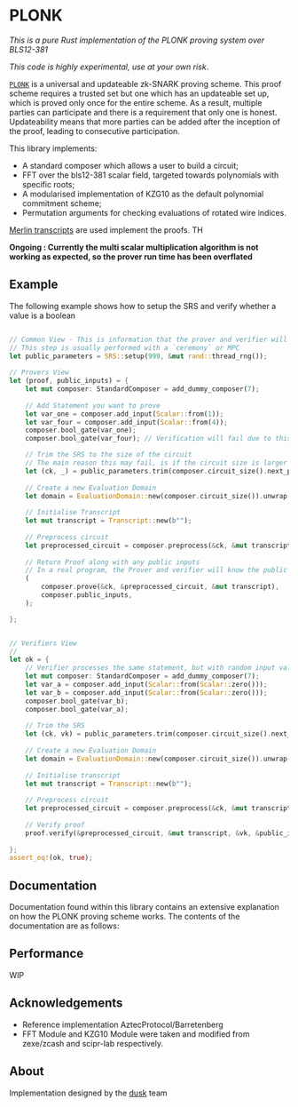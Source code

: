 # PLONK

*This is a pure Rust implementation of the PLONK proving system over BLS12-381*

_This code is highly experimental, use at your own risk_.



[`PLONK`][plonk] is a universal and updateable zk-SNARK proving scheme. 
This proof scheme requires a trusted set but one which has an updateable 
set up, which is proved only once for the entire scheme. As a result, 
multiple parties can participate and there is a requirement that only 
one is honest. Updateability means that more parties can be added after
the inception of the proof, leading to consecutive participation. 

This library implements:

* A standard composer which allows a user to build a circuit;
* FFT over the bls12-381 scalar field, targeted towards polynomials with specific roots; 
* A modularised implementation of KZG10 as the default polynomial commitment scheme;
* Permutation arguments for checking evaluations of rotated wire indices. 

[Merlin transcripts][merlin] are used implement the proofs. TH 

**Ongoing : Currently the multi scalar multiplication algorithm is not working as expected, so the prover run time has been overflated**

## Example

The following example shows how to setup the SRS and verify whether a value is a boolean
```rust

// Common View - This is information that the prover and verifier will share
// This step is usually performed with a `ceremony` or MPC 
let public_parameters = SRS::setup(999, &mut rand::thread_rng());
  
// Provers View
let (proof, public_inputs) = {
    let mut composer: StandardComposer = add_dummy_composer(7);
        
    // Add Statement you want to prove
    let var_one = composer.add_input(Scalar::from(1));
    let var_four = composer.add_input(Scalar::from(4));
    composer.bool_gate(var_one);
    composer.bool_gate(var_four); // Verification will fail due to this being four

    // Trim the SRS to the size of the circuit
    // The main reason this may fail, is if the circuit size is larger than max_degree poly you can commit to.
    let (ck, _) = public_parameters.trim(composer.circuit_size().next_power_of_two()).unwrap();
    
    // Create a new Evaluation Domain
    let domain = EvaluationDomain::new(composer.circuit_size()).unwrap();
    
    // Initialise Transcript
    let mut transcript = Transcript::new(b"");
    
    // Preprocess circuit
    let preprocessed_circuit = composer.preprocess(&ck, &mut transcript, &domain);
            
    // Return Proof along with any public inputs
    // In a real program, the Prover and verifier will know the public inputs
    (
        composer.prove(&ck, &preprocessed_circuit, &mut transcript),
        composer.public_inputs,
    );

}; 


// Verifiers View
//
let ok = {
    // Verifier processes the same statement, but with random input values
    let mut composer: StandardComposer = add_dummy_composer(7);
    let var_a = composer.add_input(Scalar::from(Scalar::zero()));
    let var_b = composer.add_input(Scalar::from(Scalar::zero()));
    composer.bool_gate(var_b); 
    composer.bool_gate(var_a);
            
    // Trim the SRS
    let (ck, vk) = public_parameters.trim(composer.circuit_size().next_power_of_two()).unwrap();
            
    // Create a new Evaluation Domain
    let domain = EvaluationDomain::new(composer.circuit_size()).unwrap();
    
    // Initialise transcript
    let mut transcript = Transcript::new(b"");
    
    // Preprocess circuit
    let preprocessed_circuit = composer.preprocess(&ck, &mut transcript, &domain);
    
    // Verify proof
    proof.verify(&preprocessed_circuit, &mut transcript, &vk, &public_inputs)
    
};
assert_eq!(ok, true);
```

## Documentation

Documentation found within this library contains an extensive explanation on how 
the PLONK proving scheme works. The contents of the documentation are as follows:


## Performance

WIP

## Acknowledgements

- Reference implementation AztecProtocol/Barretenberg
- FFT Module and KZG10 Module were taken and modified from zexe/zcash and scipr-lab respectively.


## About

Implementation designed by the [dusk](https://dusk.network) team


[plonk]: https://eprint.iacr.org/2019/953.pdf
[merlin]: https://doc.dalek.rs/merlin/index.html